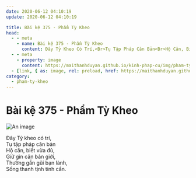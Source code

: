 ```yaml
---
date: 2020-06-12 04:10:19
update: 2020-06-12 04:10:19

title: Bài kệ 375 - Phẩm Tỳ Kheo
head:
  - - meta
    - name: Bài kệ 375 - Phẩm Tỳ Kheo
      content: Ðây Tỷ Kheo Có Trí,<Br>Tụ Tập Pháp Căn Bản<Br>Hộ Căn, Biết Vừa Đủ,<Br>Giữ Gìn Căn Bản Giới,<Br>Thường Gần Gũi Bạn Lành,<Br>Sống Thanh Tịnh Tinh Cần.<Br>
  - - meta
    - property: image
      content: https://maithanhduyan.github.io/kinh-phap-cu/img/pham-ty-kheo/pham-ty-kheo-375.jpg
  - [link, { as: image, rel: preload, href: https://maithanhduyan.github.io/kinh-phap-cu/img/pham-ty-kheo/pham-ty-kheo-375.jpg }]
category:
  - pham-ty-kheo
---
```


# Bài kệ 375 - Phẩm Tỳ Kheo

![An image](/img/pham-ty-kheo/pham-ty-kheo-375.jpg)

Ðây Tỷ kheo có trí,<br>Tụ tập pháp căn bản<br>Hộ căn, biết vừa đủ,<br>Giữ gìn căn bản giới,<br>Thường gần gũi bạn lành,<br>Sống thanh tịnh tinh cần.<br>

